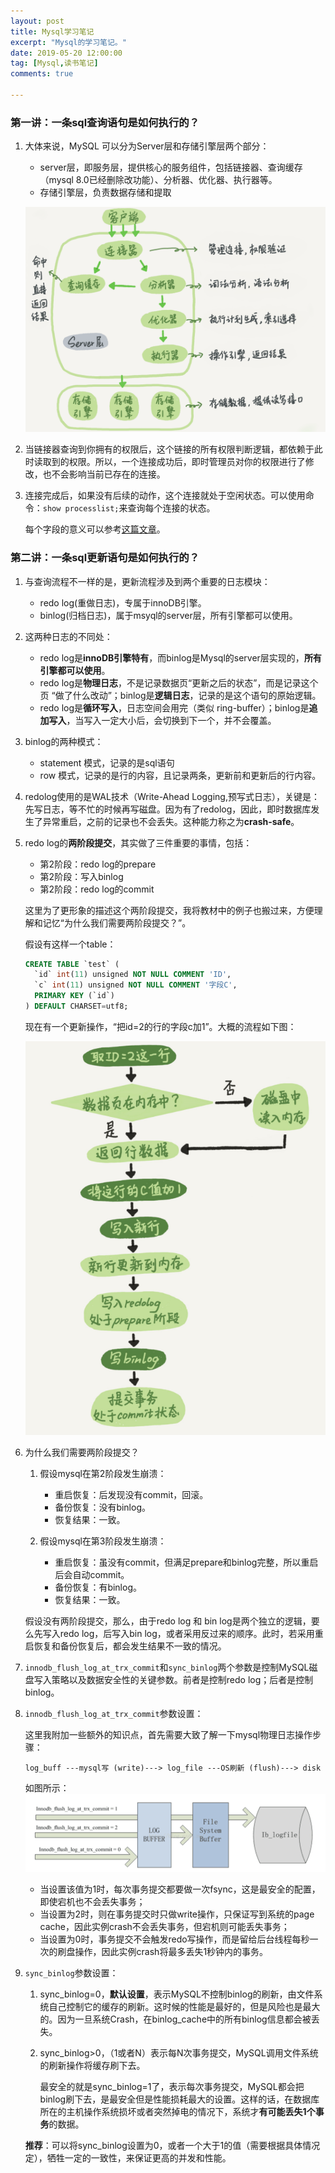 ```yaml
---
layout: post
title: Mysql学习笔记
excerpt: "Mysql的学习笔记。"
date: 2019-05-20 12:00:00
tag: [Mysql,读书笔记]
comments: true

---
```



### 第一讲：一条sql查询语句是如何执行的？


1. 大体来说，MySQL 可以分为Server层和存储引擎层两个部分：

	- server层，即服务层，提供核心的服务组件，包括链接器、查询缓存（mysql 8.0已经删除改功能）、分析器、优化器、执行器等。
	- 存储引擎层，负责数据存储和提取

	![Mysql的两层框架](/images/posts/mysql/mysql框架.png) 

2. 当链接器查询到你拥有的权限后，这个链接的所有权限判断逻辑，都依赖于此时读取到的权限。所以，一个连接成功后，即时管理员对你的权限进行了修改，也不会影响当前已存在的连接。

3. 连接完成后，如果没有后续的动作，这个连接就处于空闲状态。可以使用命令：`show processlist;`来查询每个连接的状态。

	每个字段的意义可以参考[这篇文章](https://www.cnblogs.com/f-ck-need-u/p/7742153.html)。

### 第二讲：一条sql更新语句是如何执行的？

1. 与查询流程不一样的是，更新流程涉及到两个重要的日志模块：

	- redo log(重做日志)，专属于innoDB引擎。
	- binlog(归档日志)，属于msyql的server层，所有引擎都可以使用。

2. 这两种日志的不同处：

	- redo log是**innoDB引擎特有**，而binlog是Mysql的server层实现的，**所有引擎都可以使用**。
	- redo log是**物理日志**，不是记录数据页“更新之后的状态”，而是记录这个页 “做了什么改动”；binlog是**逻辑日志**，记录的是这个语句的原始逻辑。
	- redo log是**循环写入**，日志空间会用完（类似 ring-buffer）；binlog是**追加写入**，当写入一定大小后，会切换到下一个，并不会覆盖。

3. binlog的两种模式：
	- statement 模式，记录的是sql语句
	- row 模式，记录的是行的内容，且记录两条，更新前和更新后的行内容。

4. redolog使用的是WAL技术（Write-Ahead Logging,预写式日志），关键是：先写日志，等不忙的时候再写磁盘。因为有了redolog，因此，即时数据库发生了异常重启，之前的记录也不会丢失。这种能力称之为**crash-safe**。

5. redo log的**两阶段提交**，其实做了三件重要的事情，包括：

	- 第2阶段：redo log的prepare
	- 第2阶段：写入binlog
	- 第2阶段：redo log的commit


	这里为了更形象的描述这个两阶段提交，我将教材中的例子也搬过来，方便理解和记忆“为什么我们需要两阶段提交？”。

	假设有这样一个table：

	~~~sql
	CREATE TABLE `test` (
	  `id` int(11) unsigned NOT NULL COMMENT 'ID',
	  `c` int(11) unsigned NOT NULL COMMENT '字段C',
	  PRIMARY KEY (`id`)
	) DEFAULT CHARSET=utf8;
	~~~

	现在有一个更新操作，“把id=2的行的字段c加1”。大概的流程如下图：

	![update执行流程](/images/posts/mysql/redolog-update.png)

6. 为什么我们需要两阶段提交？

	1. 假设mysql在第2阶段发生崩溃：
	
		- 重启恢复：后发现没有commit，回滚。
		- 备份恢复：没有binlog。
		- 恢复结果：一致。
	2. 假设mysql在第3阶段发生崩溃：

		- 重启恢复：虽没有commit，但满足prepare和binlog完整，所以重启后会自动commit。
		- 备份恢复：有binlog。
		- 恢复结果：一致。

	假设没有两阶段提交，那么，由于redo log 和 bin log是两个独立的逻辑，要么先写入redo log，后写入bin log，或者采用反过来的顺序。此时，若采用重启恢复和备份恢复后，都会发生结果不一致的情况。

7. `innodb_flush_log_at_trx_commit`和`sync_binlog`两个参数是控制MySQL磁盘写入策略以及数据安全性的关键参数。前者是控制redo log；后者是控制binlog。

8. `innodb_flush_log_at_trx_commit`参数设置：

	这里我附加一些额外的知识点，首先需要大致了解一下mysql物理日志操作步骤：

	~~~
	log_buff ---mysql写 (write)---> log_file ---OS刷新 (flush)---> disk
	~~~

	如图所示：
	![redo log策略](/images/posts/mysql/redolog-write.png)
	
	
	- 当设置该值为1时，每次事务提交都要做一次fsync，这是最安全的配置，即使宕机也不会丢失事务；
	- 当设置为2时，则在事务提交时只做write操作，只保证写到系统的page cache，因此实例crash不会丢失事务，但宕机则可能丢失事务；
	- 当设置为0时，事务提交不会触发redo写操作，而是留给后台线程每秒一次的刷盘操作，因此实例crash将最多丢失1秒钟内的事务。


9. `sync_binlog`参数设置：

	1. sync_binlog=0，**默认设置**，表示MySQL不控制binlog的刷新，由文件系统自己控制它的缓存的刷新。这时候的性能是最好的，但是风险也是最大的。因为一旦系统Crash，在binlog_cache中的所有binlog信息都会被丢失。
	2. sync_binlog>0，（1或者N）表示每N次事务提交，MySQL调用文件系统的刷新操作将缓存刷下去。
	
		最安全的就是sync_binlog=1了，表示每次事务提交，MySQL都会把binlog刷下去，是最安全但是性能损耗最大的设置。这样的话，在数据库所在的主机操作系统损坏或者突然掉电的情况下，系统才**有可能丢失1个事务**的数据。


	**推荐**：可以将sync_binlog设置为0，或者一个大于1的值（需要根据具体情况定），牺牲一定的一致性，来保证更高的并发和性能。
